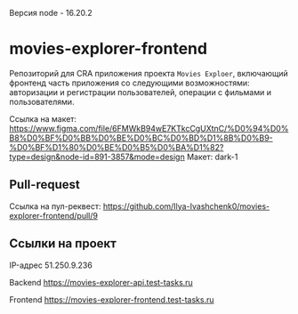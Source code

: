 Версия node - 16.20.2

# movies-explorer-frontend
Репозиторий для CRA приложения проекта `Movies Exploer`, включающий фронтенд часть приложения со следующими возможностями: авторизации и регистрации пользователей, операции с фильмами и пользователями.

Ссылка на макет: https://www.figma.com/file/6FMWkB94wE7KTkcCgUXtnC/%D0%94%D0%B8%D0%BF%D0%BB%D0%BE%D0%BC%D0%BD%D1%8B%D0%B9-%D0%BF%D1%80%D0%BE%D0%B5%D0%BA%D1%82?type=design&node-id=891-3857&mode=design
Макет: dark-1

## Pull-request

Ссылка на пул-реквест: https://github.com/Ilya-Ivashchenk0/movies-explorer-frontend/pull/9

## Ссылки на проект

IP-адрес 51.250.9.236

Backend https://movies-explorer-api.test-tasks.ru

Frontend https://movies-explorer-frontend.test-tasks.ru
